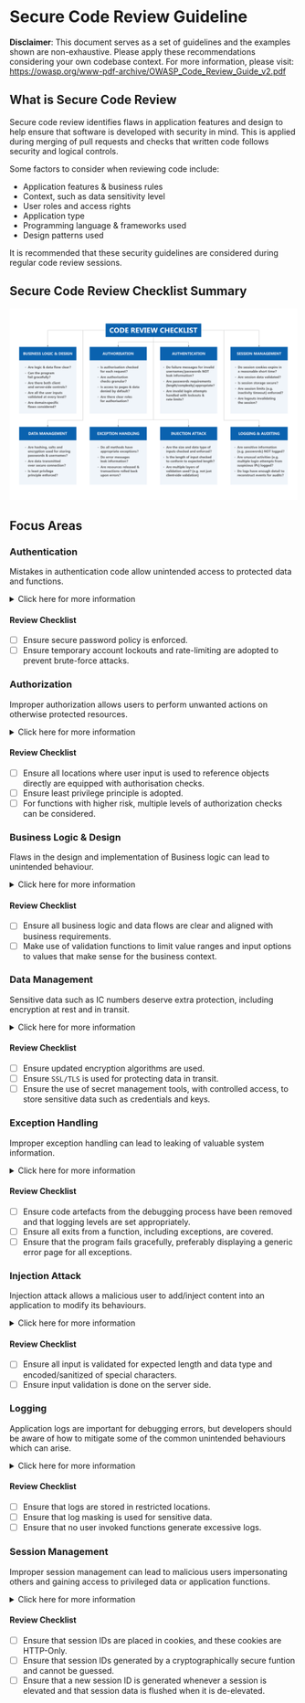 # Secure Code Review Guideline

**Disclaimer**: This document serves as a set of guidelines and the examples shown are non-exhaustive. Please apply these recommendations considering your own codebase context. For more information, please visit: https://owasp.org/www-pdf-archive/OWASP_Code_Review_Guide_v2.pdf

## What is Secure Code Review
Secure code review identifies flaws in application features and design to help ensure that software is developed with security in mind. This is applied during merging of pull requests and checks that written code follows security and logical controls.

Some factors to consider when reviewing code include:
- Application features & business rules
- Context, such as data sensitivity level
- User roles and access rights
- Application type
- Programming language & frameworks used
- Design patterns used

It is recommended that these security guidelines are considered during regular code review sessions.

## Secure Code Review Checklist Summary
![Alt text](code_review_checklist.png)

## Focus Areas

### Authentication
Mistakes in authentication code allow unintended access to protected data and functions.

<details>
<summary>Click here for more information</summary>

#### Types of Vulnerabilities
- **Brute-force password guessing**: Allowing weak passwords (e.g. `Password123`) and not adopting login attempt lockouts make a system susceptible to brute-force attacks to get past authentication pages.
- **Flawed two-factor verification logic**: improper implementation allows attackers to bypass 2FA checks after completing only the first step of authentication. 

    For instance, a user logs in to a vulnerable website with his/her credentials. 
    ```
    POST /login/first_part
    Host: example.com

    username=adam&password=StronkP@ssw0rd!
    ```

    He/She is then assigned an `account` cookie (which is simply the username, e.g. `cookie=adam`), before being asked for a verification code. 
    ```
    HTTP/1.1 200 OK
    Set-Cookie: cookie=adam

    GET /login/second_part 
    Cookie: cookie=adam
    ```
    
    When submitting the verification code, the request uses this cookie to determine which account the user is trying to access. Using tools like `burpsuite`, attackers can log in with his/her own credentials, intercept the response, and change the value of the  `account` cookie to any arbitrary username when submitting the verification code to gain access to that user's account.
    ``` bash
    POST /login/first_part
    Host: example.com

    username=attacker&password=AttackerPassword!

    POST /login/second_part
    Host: example.com
    Cookie: cookie=adam # attacker can now login as adam

    verification_code=123456
    ```
</details>

#### Review Checklist
- [ ] Ensure secure password policy is enforced. 
- [ ] Ensure temporary account lockouts and rate-limiting are adopted to prevent brute-force attacks.

### Authorization
Improper authorization allows users to perform unwanted actions on otherwise protected resources.

<details>
<summary>Click here for more information</summary>

#### Types of Vulnerabilities
- **Insecure direct object reference**: missing authorization checks result in direct access to objects (e.g. database records, internal URLs, files) by unauthorized users.
    ```python
    @app.get("/profile/{user_id}")
    def get_user_by_id(user_id: int):
        user = db.query(User).filter(User.id == user_id).first()
        if user is None:
            raise HTTPException(status_code=404, detail="User not found")
        return user
    ```

  If `user_id` is known or guessable, simply navigating to `http://www.example.com/profile/{user_id}` would render their profile information, which may be an unintentional leakage of data.

- **Missing function level access control**: if access to protected functions is not properly verified on the backend, users can still send requests to these protected functions and they will still be processed, even though the resultant view is denied to the user.
    ```python
    # assuming authorization check is done only on in the UI
    @app.get("/update_exam_score")
    def update_exam_score():
        # authorization check should have been done here before proceeding
        # e.g. this function should only be accessible after logging in with admin credentials
        request_args = request.args.to_dict()
        student_id = request_args.get("student_id")
        score = request_args.get("score")

        student = db.query(student).filter(student.id == student_id).first()
        if student is None:
            raise HTTPException(status_code=404, detail="student not found")
        student.score = score
        return student
    ```
  When a malicious user sends a request via `curl http://www.example.com/update_exam_score?student_id=123456&score=100`, student with `student_id = 123456` will have his exam score updated to `100`.

</details>

#### Review Checklist 
- [ ] Ensure all locations where user input is used to reference objects directly are equipped with authorisation checks. 
- [ ] Ensure least privilege principle is adopted.
- [ ] For functions with higher risk, multiple levels of authorization checks can be considered.

### Business Logic & Design
Flaws in the design and implementation of Business logic can lead to unintended behaviour.

<details>
<summary>Click here for more information</summary>

#### Types of Vulnerabilities
- **Lack of bounds checking**: allows users to modify application behaviour with unexpected input. 
    ```python
    user = form.get('user')
    bidding_price = form.get('bidding_price') # business validation should have been done here to ensure input conforms to expected range
    bidding_price_dict.update({user:bidding_price})
    sorted_bidding_price_dict = {k: v for k, v in sorted(bidding_price_dict.items(), key=lambda item: -item[1])}
    highest_bidder = list(sorted_bidding_price_dict.item())[0]
    ```
  The vulnerability arises due to assumptions that users will only input valid amounts. However, malicious users can collude and only input zero/negative values. The resulting `sorted_bidding_price_dict` will look like this:
    ```python
    sorted_bidding_price_dict = {
      "user_a": 0,
      "user_b": -2,
      "user_3": -10
    }
    ```
  The attacker can bid for the object without paying for it.
- **Business logic errors**: failure to align to business context, allowing unintended processing to take place
  ```python
  # Company is running a promotion on an item, which is not supposed to apply if customers use vouchers
  voucher_discount = {
    "code_1": 10,
    "code_2": 30,
    "code_3": 50
  }
  voucher_code = form.get('voucher_code') # voucher discount
  voucher_discount_amount = voucher_discount.get(voucher_code)  
  promo_amount = form.get('discount_amount') # recently added promotion
  # price calculation
  price = original_price - voucher_discount_amount
  price -= promo_amount # recently added promotion calculation
  ```
  The above code calculates item price when a user adds it to their cart. In this case, both the voucher and promotional discount stack, even though the promotion was only meant for users not using vouchers.

  This can result from a poor translation of business requirements into code, or haphazard additions to the codebase that were not checked.

</details>

#### Review Checklist
- [ ] Ensure all business logic and data flows are clear and aligned with business requirements. 
- [ ] Make use of validation functions to limit value ranges and input options to values that make sense for the business context.

### Data Management
Sensitive data such as IC numbers deserve extra protection, including encryption at rest and in transit.

<details>
<summary>Click here for more information</summary>

#### Types of Vulnerabilities
- **Weak cryptography**: use of outdated encryption algorithms (e.g. `DES`) leads to encrypted data being easily "cracked" and exposed
- **Hardcoding secrets**: hard coding of secrets such as database credentials, API and encryption keys, can lead to them being published in code repositories, allowing unintended access to APIs and data to anyone who has access to the codebase

</details>

#### Review Checklist
- [ ] Ensure updated encryption algorithms are used.
- [ ] Ensure `SSL/TLS` is used for protecting data in transit.
- [ ] Ensure the use of secret management tools, with controlled access, to store sensitive data such as credentials and keys.

### Exception Handling
Improper exception handling can lead to leaking of valuable system information.

<details>
<summary>Click here for more information</summary>

#### Types of Vulnerabilities
- **Revealing internal error messages**: this can provide malicious users important clues regarding the application. Examples include:
    ```
    - stack traces
    - database dumps
    - error codes
    - software and hardware types and versions
    ```
- **Insecure state due to exception**: initial failure may cause the application to enter an insecure state. Examples include:
    ```
    - resources not locked down and released
    - sessions not terminated properly
    - continuous processing of business logic despite exception
    ```

</details>

#### Review Checklist
- [ ] Ensure code artefacts from the debugging process have been removed and that logging levels are set appropriately.
- [ ] Ensure all exits from a function, including exceptions, are covered.
- [ ] Ensure that the program fails gracefully, preferably displaying a generic error page for all exceptions.

### Injection Attack
Injection attack allows a malicious user to add/inject content into an application to modify its behaviours. 

<details>
<summary>Click here for more information</summary>

#### Types of Vulnerabilities
- **SQL Injection**: modifies queries that an application makes to the database
    ```python
    username = form.get("username")
    password = form.get("password")
    query = "select * from users where username="+username+" and password="+password+";"
    db_cursor.execute(query)
    ```
  The vulnerability arises due to assumptions that users will only input valid credentials. However, malicious users can input the following to gain access to admin account:
    ```
    username = "admin OR 1=1 #"
    password= ""
    query = select * from users where username=admin OR 1=1 # and password='';
    ```
  The `OR 1=1` condition will always return `TRUE`, and the `#` comments out the rest of the query. In essence, the query becomes `select * from users where username=admin`, and malicious user can login as admin.

</details>

#### Review Checklist
- [ ] Ensure all input is validated for expected length and data type and encoded/sanitized of special characters. 
- [ ] Ensure input validation is done on the server side.

### Logging
Application logs are important for debugging errors, but developers should be aware of how to mitigate some of the common unintended behaviours which can arise.

<details>
<summary>Click here for more information</summary>

#### Types of Vulnerabilities
- **Sensitive data exposure**: logging sensitive data such as IC numbers and credentials can lead to unintentional exposure.
- **Denial of Service**: malicious users can take advantage of excessive logging to deplete system resources such as processing and disk space leading to outages.
- **Log injection**: without proper sanitization, user input may be injected into logs, leading to log forging and even code execution if log files are consumed programmatically.
    ```python
    val = request.getParameter("val");
    try:
        value = int(val)
    except NumberFormatException:
        log.info("Failed to parse val = " + val)
    ```
  A malicious user can submit this string `twenty-one%0a%0aINFO:+User+logged+out%3dbadguy` and the log will look like the following, hence creating forged entries:
    ```
    INFO: Failed to parse val=twenty-one

    INFO: User logged out=badguy
    ```

</details>

#### Review Checklist
- [ ] Ensure that logs are stored in restricted locations.
- [ ] Ensure that log masking is used for sensitive data.
- [ ] Ensure that no user invoked functions generate excessive logs.

### Session Management
Improper session management can lead to malicious users impersonating others and gaining access to privileged data or application functions.

<details>
<summary>Click here for more information</summary>

#### Types of Vulnerabilities
- **Session hijacking**: malicious user can steal someone else's session ID and use it to impersonate that user
    ```python
    @app.get("/sessions/{session_id}")
    def get_session(session_id: str):
        session_obj = sessions.get(session_id)
        return session_obj
    ```
  The code above is vulnerable as `session_id` is exposed in URL and there are no authentication and authorization checks.

- **Session elevation**: Unauthenticated users are less security inclined, if thier unauthenticated session ID was captured and remains unchanged even after they log in, the malicious user who captured the unauthenticated session ID would now be able to impersonate the user.

</details>

#### Review Checklist
- [ ] Ensure that session IDs are placed in cookies, and these cookies are HTTP-Only.
- [ ] Ensure that session IDs generated by a cryptographically secure funtion and cannot be guessed.
- [ ] Ensure that a new session ID is generated whenever a session is elevated and that session data is flushed when it is de-elevated.
